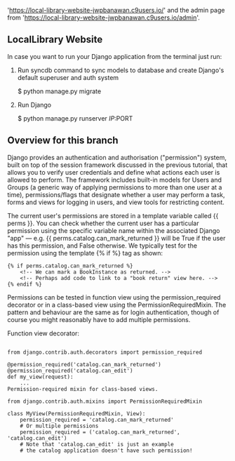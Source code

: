 

'https://local-library-website-jwpbanawan.c9users.io/' and the admin page from 
'https://local-library-website-jwpbanawan.c9users.io/admin'.

## LocalLibrary  Website

In case you want to run your Django application from the terminal just run:

1) Run syncdb command to sync models to database and create Django's default superuser and auth system

    $ python manage.py migrate

2) Run Django

    $ python manage.py runserver $IP:$PORT
    
## Overview for this branch

Django provides an authentication and authorisation ("permission") system, built on top of the session framework discussed in the previous tutorial, that allows you to verify user credentials and define what actions each user is allowed to perform. The framework includes built-in models for Users and Groups (a generic way of applying permissions to more than one user at a time), permissions/flags that designate whether a user may perform a task, forms and views for logging in users, and view tools for restricting content.



The current user's permissions are stored in a template variable called {{ perms }}. You can check whether the current user has a particular permission using the specific variable name within the associated Django "app" — e.g. {{ perms.catalog.can_mark_returned }} will be True if the user has this permission, and False otherwise. We typically test for the permission using the template {% if %} tag as shown:
```
{% if perms.catalog.can_mark_returned %}
    <!-- We can mark a BookInstance as returned. -->
    <!-- Perhaps add code to link to a "book return" view here. -->
{% endif %}

```

Permissions can be tested in function view using the permission_required decorator or in a class-based view using the PermissionRequiredMixin. The pattern and behaviour are the same as for login authentication, though of course you might reasonably have to add multiple permissions.

Function view decorator:

```

from django.contrib.auth.decorators import permission_required

@permission_required('catalog.can_mark_returned')
@permission_required('catalog.can_edit')
def my_view(request):
    ...
Permission-required mixin for class-based views.

from django.contrib.auth.mixins import PermissionRequiredMixin

class MyView(PermissionRequiredMixin, View):
    permission_required = 'catalog.can_mark_returned'
    # Or multiple permissions
    permission_required = ('catalog.can_mark_returned', 'catalog.can_edit')
    # Note that 'catalog.can_edit' is just an example
    # the catalog application doesn't have such permission!
    
```